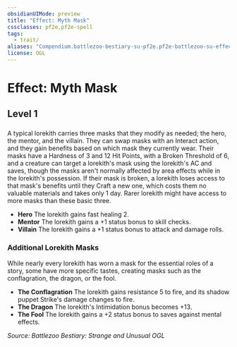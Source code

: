 ```yaml
---
obsidianUIMode: preview
title: "Effect: Myth Mask"
cssclasses: pf2e,pf2e-spell
tags:
  - trait/
aliases: "Compendium.battlezoo-bestiary-su-pf2e.pf2e-battlezoo-su-effects.Item.clrJTekoo1YAGPVq"
license: OGL
---
```

# Effect: Myth Mask
## Level 1
### 






A typical lorekith carries three masks that they modify as needed; the hero, the mentor, and the villain. They can swap masks with an Interact action, and they gain benefits based on which mask they currently wear. Their masks have a Hardness of 3 and 12 Hit Points, with a Broken Threshold of 6, and a creature can target a lorekith's mask using the lorekith's AC and saves, though the masks aren't normally affected by area effects while in the lorekith's possession. If their mask is broken, a lorekith loses access to that mask's benefits until they Craft a new one, which costs them no valuable materials and takes only 1 day. Rarer lorekith might have access to more masks than these basic three.

*   **Hero** The lorekith gains fast healing 2.
*   **Mentor** The lorekith gains a +1 status bonus to skill checks.
*   **Villain** The lorekith gains a +1 status bonus to attack and damage rolls.

### Additional Lorekith Masks

While nearly every lorekith has worn a mask for the essential roles of a story, some have more specific tastes, creating masks such as the conflagration, the dragon, or the fool.

*   **The Conflagration** The lorekith gains resistance 5 to fire, and its shadow puppet Strike's damage changes to fire.
*   **The Dragon** The lorekith's Intimidation bonus becomes +13.
*   **The Fool** The lorekith gains a +2 status bonus to saves against mental effects.

*Source: Battlezoo Bestiary: Strange and Unusual*
*OGL*